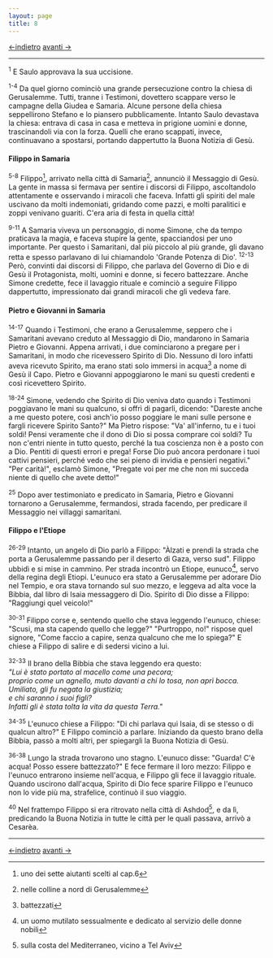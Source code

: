 ```yaml
---
layout: page
title: 8
---
```

[<-indietro](st07.html) [avanti ->](st09.html)

--------------------------------

<sup>1</sup> E Saulo approvava la sua uccisione.

<sup>1-4</sup> Da quel giorno cominciò una grande persecuzione contro la
chiesa di Gerusalemme. Tutti, tranne i Testimoni, dovettero scappare
verso le campagne della Giudea e Samaria. Alcune persone della chiesa
seppellirono Stefano e lo piansero pubblicamente. Intanto Saulo
devastava la chiesa: entrava di casa in casa e metteva in prigione
uomini e donne, trascinandoli via con la forza. Quelli che erano
scappati, invece, continuavano a spostarsi, portando dappertutto la
Buona Notizia di Gesù.

#### Filippo in Samaria

<sup>5-8</sup> Filippo[^1], arrivato nella città di Samaria[^2],
annunciò il Messaggio di Gesù. La gente in massa si fermava per sentire
i discorsi di Filippo, ascoltandolo attentamente e osservando i miracoli
che faceva. Infatti gli spiriti del male uscivano da molti indemoniati,
gridando come pazzi, e molti paralitici e zoppi venivano guariti. C'era
aria di festa in quella città!

<sup>9-11</sup> A Samaria viveva un personaggio, di nome Simone, che da
tempo praticava la magia, e faceva stupire la gente, spacciandosi per
uno importante. Per questo i Samaritani, dal più piccolo al più grande,
gli davano retta e spesso parlavano di lui chiamandolo 'Grande Potenza
di Dio'. <sup>12-13</sup> Però, convinti dai discorsi di Filippo, che
parlava del Governo di Dio e di Gesù il Protagonista, molti, uomini e
donne, si fecero battezzare. Anche Simone credette, fece il lavaggio
rituale e cominciò a seguire Filippo dappertutto, impressionato dai
grandi miracoli che gli vedeva fare.

#### Pietro e Giovanni in Samaria

<sup>14-17</sup> Quando i Testimoni, che erano a Gerusalemme, seppero
che i Samaritani avevano creduto al Messaggio di Dio, mandarono in
Samaria Pietro e Giovanni. Appena arrivati, i due cominciarono a pregare
per i Samaritani, in modo che ricevessero Spirito di Dio. Nessuno di
loro infatti aveva ricevuto Spirito, ma erano stati solo immersi in
acqua[^3] a nome di Gesù il Capo. Pietro e Giovanni appoggiarono le mani
su questi credenti e così ricevettero Spirito.

<sup>18-24</sup> Simone, vedendo che Spirito di Dio veniva dato quando i
Testimoni poggiavano le mani su qualcuno, si offrì di pagarli, dicendo:
"Dareste anche a me questo potere, così anch'io posso poggiare le mani
sulle persone e fargli ricevere Spirito Santo?" Ma Pietro rispose: "Va'
all'inferno, tu e i tuoi soldi! Pensi veramente che il dono di Dio si
possa comprare coi soldi? Tu non c'entri niente in tutto questo, perché
la tua coscienza non è a posto con a Dio. Pentiti di questi errori e
prega! Forse Dio può ancora perdonare i tuoi cattivi pensieri, perché
vedo che sei pieno di invidia e pensieri negativi." "Per carità!",
esclamò Simone, "Pregate voi per me che non mi succeda niente di quello
che avete detto!"

<sup>25</sup> Dopo aver testimoniato e predicato in Samaria, Pietro e
Giovanni tornarono a Gerusalemme, fermandosi, strada facendo, per
predicare il Messaggio nei villaggi samaritani.

#### Filippo e l'Etiope

<sup>26-29</sup> Intanto, un angelo di Dio parlò a Filippo: "Àlzati e
prendi la strada che porta a Gerusalemme passando per il deserto di
Gaza, verso sud". Filippo ubbidì e si mise in cammino. Per strada
incontrò un Etiope, eunuco[^4], servo della regina degli Etiopi.
L'eunuco era stato a Gerusalemme per adorare Dio nel Tempio, e ora stava
tornando sul suo mezzo, e leggeva ad alta voce la Bibbia, dal libro di
Isaia messaggero di Dio. Spirito di Dio disse a Filippo: "Raggiungi quel
veicolo!"

<sup>30-31</sup> Filippo corse e, sentendo quello che stava leggendo
l'eunuco, chiese: "Scusi, ma sta capendo quello che legge?" "Purtroppo,
no!" rispose quel signore, "Come faccio a capire, senza qualcuno che me
lo spiega?" E chiese a Filippo di salire e di sedersi vicino a lui.

<sup>32-33</sup> Il brano della Bibbia che stava leggendo era questo:  
*"Lui è stato portato al macello come una pecora;  
proprio come un agnello, muto davanti a chi lo tosa, non aprì bocca.  
Umiliato, gli fu negata la giustizia;  
e chi saranno i suoi figli?  
Infatti gli è stata tolta la vita da questa Terra."*

<sup>34-35</sup> L'eunuco chiese a Filippo: "Di chi parlava qui Isaia,
di se stesso o di qualcun altro?" E Filippo cominciò a parlare.
Iniziando da questo brano della Bibbia, passò a molti altri, per
spiegargli la Buona Notizia di Gesù.

<sup>36-38</sup> Lungo la strada trovarono uno stagno. L'eunuco disse:
"Guarda! C'è acqua! Posso essere battezzato?" E fece fermare il loro
mezzo: Filippo e l'eunuco entrarono insieme nell'acqua, e Filippo gli
fece il lavaggio rituale. Quando uscirono dall'acqua, Spirito di Dio
fece sparire Filippo e l'eunuco non lo vide più ma, strafelice, continuò
il suo viaggio.

<sup>40</sup> Nel frattempo Filippo si era ritrovato nella città di
Ashdod[^5], e da lì, predicando la Buona Notizia in tutte le città per
le quali passava, arrivò a Cesarèa.

[^1]: uno dei sette aiutanti scelti al cap.6

[^2]: nelle colline a nord di Gerusalemme

[^3]: battezzati

[^4]: un uomo mutilato sessualmente e dedicato al servizio delle donne
    nobili

[^5]: sulla costa del Mediterraneo, vicino a Tel Aviv


--------------------------------

[<-indietro](st07.html) [avanti ->](st09.html)


